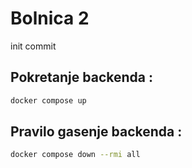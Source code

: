 # Bolnica 2

init commit
## Pokretanje backenda :
```bash
docker compose up
```

## Pravilo gasenje backenda :
```bash
docker compose down --rmi all
```
